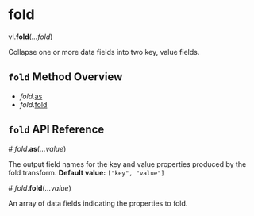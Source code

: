 # fold

vl.<b>fold</b>(<em>...fold</em>)

Collapse one or more data fields into two key, value fields.

## <code>fold</code> Method Overview

* <em>fold</em>.<a href="#as">as</a>
* <em>fold</em>.<a href="#fold">fold</a>

## <code>fold</code> API Reference

<a name="as">#</a>
<em>fold</em>.<b>as</b>(<em>...value</em>)

The output field names for the key and value properties produced by the fold transform.
__Default value:__ `["key", "value"]`

<a name="fold">#</a>
<em>fold</em>.<b>fold</b>(<em>...value</em>)

An array of data fields indicating the properties to fold.

